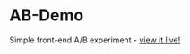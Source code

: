 # AB-Demo
Simple front-end A/B experiment - [view it live!](https://ianforrest11.github.io/AB-Demo/)
